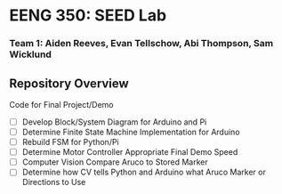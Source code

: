 # EENG 350: SEED Lab
### Team 1: Aiden Reeves, Evan Tellschow, Abi Thompson, Sam Wicklund
## Repository Overview
Code for Final Project/Demo

- [ ] Develop Block/System Diagram for Arduino and Pi
- [ ] Determine Finite State Machine Implementation for Arduino
- [ ] Rebuild FSM for Python/Pi
- [ ] Determine Motor Controller Appropriate Final Demo Speed
- [ ] Computer Vision Compare Aruco to Stored Marker
- [ ] Determine how CV tells Python and Arduino what Aruco Marker or Directions to Use
